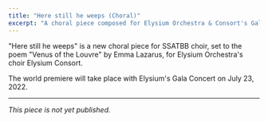 ```yaml
---
title: "Here still he weeps (Choral)"
excerpt: "A choral piece composed for Elysium Orchestra & Consort's Gala Concert."
---
```


"Here still he weeps" is a new choral piece for SSATBB choir, set to the poem "Venus of the Louvre" by Emma Lazarus, for Elysium Orchestra's choir Elysium Consort.

The world premiere will take place with Elysium's Gala Concert on July 23, 2022.

***

*This piece is not yet published.*